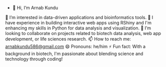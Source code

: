 - 👋 Hi, I’m Arnab Kundu

👀 I’m interested in data-driven applications and bioinformatics tools.
🌱 I have experience in building interactive web apps using RShiny and I'm enhancing my skills in Python for data analysis and visualization.
💞️ I’m looking to collaborate on projects related to biotech data analysis, web app development, or life sciences research.
📫 How to reach me: arnabkundu586@gmail.com
😄 Pronouns: he/him
⚡ Fun fact: With a background in biotech, I'm passionate about blending science and technology through coding!
<!---
arnabshubha/arnabshubha is a ✨ special ✨ repository because its `README.md` (this file) appears on your GitHub profile.
You can click the Preview link to take a look at your changes.
--->
